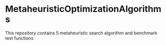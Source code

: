 # MetaheuristicOptimizationAlgorithms
This repository contains 5 metaheuristic search algorithm and benchmark test functions
